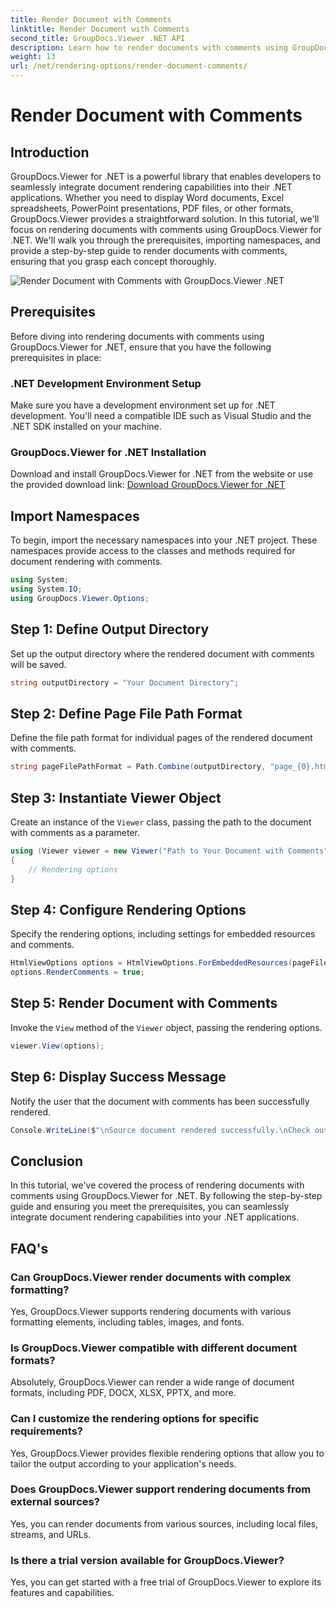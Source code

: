 ```yaml
---
title: Render Document with Comments
linktitle: Render Document with Comments
second_title: GroupDocs.Viewer .NET API
description: Learn how to render documents with comments using GroupDocs.Viewer for .NET. Follow our step-by-step guide for seamless integration.
weight: 13
url: /net/rendering-options/render-document-comments/
---
```


# Render Document with Comments

## Introduction
GroupDocs.Viewer for .NET is a powerful library that enables developers to seamlessly integrate document rendering capabilities into their .NET applications. Whether you need to display Word documents, Excel spreadsheets, PowerPoint presentations, PDF files, or other formats, GroupDocs.Viewer provides a straightforward solution.
In this tutorial, we'll focus on rendering documents with comments using GroupDocs.Viewer for .NET. We'll walk you through the prerequisites, importing namespaces, and provide a step-by-step guide to render documents with comments, ensuring that you grasp each concept thoroughly.

![Render Document with Comments with GroupDocs.Viewer .NET](/viewer/rendering-options/render-document-with-comments.png)

## Prerequisites
Before diving into rendering documents with comments using GroupDocs.Viewer for .NET, ensure that you have the following prerequisites in place:
### .NET Development Environment Setup
Make sure you have a development environment set up for .NET development. You'll need a compatible IDE such as Visual Studio and the .NET SDK installed on your machine.
### GroupDocs.Viewer for .NET Installation
Download and install GroupDocs.Viewer for .NET from the website or use the provided download link:
[Download GroupDocs.Viewer for .NET](https://releases.groupdocs.com/viewer/net/)

## Import Namespaces
To begin, import the necessary namespaces into your .NET project. These namespaces provide access to the classes and methods required for document rendering with comments.
```csharp
using System;
using System.IO;
using GroupDocs.Viewer.Options;
```

## Step 1: Define Output Directory
Set up the output directory where the rendered document with comments will be saved.
```csharp
string outputDirectory = "Your Document Directory";
```
## Step 2: Define Page File Path Format
Define the file path format for individual pages of the rendered document with comments.
```csharp
string pageFilePathFormat = Path.Combine(outputDirectory, "page_{0}.html");
```
## Step 3: Instantiate Viewer Object
Create an instance of the `Viewer` class, passing the path to the document with comments as a parameter.
```csharp
using (Viewer viewer = new Viewer("Path to Your Document with Comments"))
{
    // Rendering options
}
```
## Step 4: Configure Rendering Options
Specify the rendering options, including settings for embedded resources and comments.
```csharp
HtmlViewOptions options = HtmlViewOptions.ForEmbeddedResources(pageFilePathFormat);
options.RenderComments = true;
```
## Step 5: Render Document with Comments
Invoke the `View` method of the `Viewer` object, passing the rendering options.
```csharp
viewer.View(options);
```
## Step 6: Display Success Message
Notify the user that the document with comments has been successfully rendered.
```csharp
Console.WriteLine($"\nSource document rendered successfully.\nCheck output in {outputDirectory}.");
```

## Conclusion
In this tutorial, we've covered the process of rendering documents with comments using GroupDocs.Viewer for .NET. By following the step-by-step guide and ensuring you meet the prerequisites, you can seamlessly integrate document rendering capabilities into your .NET applications.
## FAQ's
### Can GroupDocs.Viewer render documents with complex formatting?
Yes, GroupDocs.Viewer supports rendering documents with various formatting elements, including tables, images, and fonts.
### Is GroupDocs.Viewer compatible with different document formats?
Absolutely, GroupDocs.Viewer can render a wide range of document formats, including PDF, DOCX, XLSX, PPTX, and more.
### Can I customize the rendering options for specific requirements?
Yes, GroupDocs.Viewer provides flexible rendering options that allow you to tailor the output according to your application's needs.
### Does GroupDocs.Viewer support rendering documents from external sources?
Yes, you can render documents from various sources, including local files, streams, and URLs.
### Is there a trial version available for GroupDocs.Viewer?
Yes, you can get started with a free trial of GroupDocs.Viewer to explore its features and capabilities.